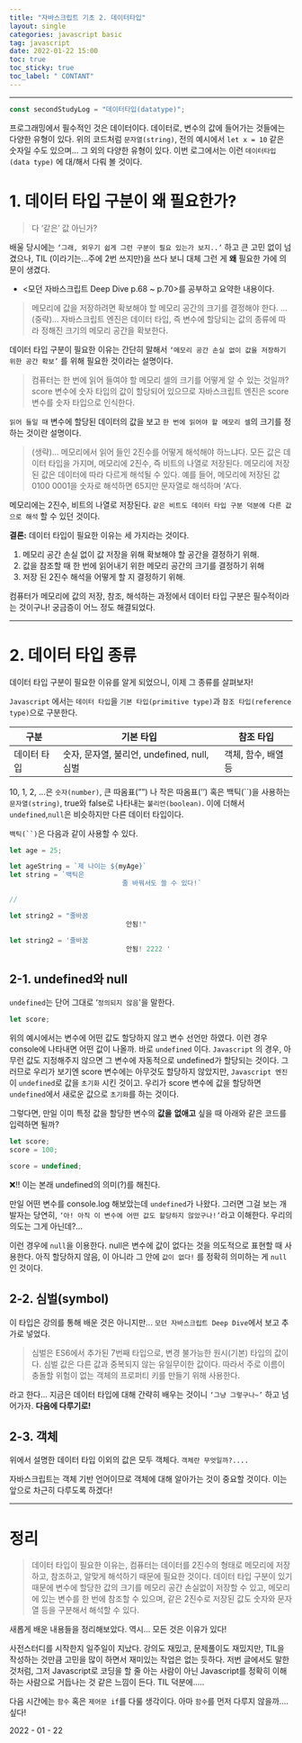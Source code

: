 ```yaml
---
title: "자바스크립트 기초 2. 데이터타입"
layout: single
categories: javascript basic
tag: javascript
date: 2022-01-22 15:00
toc: true
toc_sticky: true
toc_label: " CONTANT"
---
```


---

```jsx
const secondStudyLog = "데이터타입(datatype)";
```

프로그래밍에서 필수적인 것은 데이터이다. 데이터로, 변수의 값에 들어가는 것들에는 다양한 유형이 있다. 위의 코드처럼 `문자열(string)`, 전의 예시에서 `let x = 10` 같은 숫자일 수도 있으며... 그 외의 다양한 유형이 있다. 이번 로그에서는 이런 `데이터타입(data type)` 에 대/해서 다뤄 볼 것이다.

# 1. 데이터 타입 구분이 왜 필요한가?

> 다 ‘같은’ 값 아닌가?

배울 당시에는 `‘그래, 외우기 쉽게 그런 구분이 필요 있는가 보지..’` 하고 큰 고민 없이 넘겼으나, TIL (이라기는...주에 2번 쓰지만)을 쓰다 보니 대체 그런 게 **왜** 필요한 가에 의문이 생겼다.

- <모던 자바스크립트 Deep Dive p.68 ~ p.70>를 공부하고 요약한 내용이다.

> 메모리에 값을 저장하려면 확보해야 할 메모리 공간의 크기를 결정해야 한다. ...(중략)... 자바스크립트 엔진은 데이터 타입, 즉 변수에 할당되는 값의 종류에 따라 정해진 크기의 메모리 공간을 확보한다.

데이터 타입 구분이 필요한 이유는 간단히 말해서 `‘메모리 공간 손실 없이 값을 저장하기 위한 공간 확보’` 를 위해 필요한 것이라는 설명이다.

> 컴퓨터는 한 번에 읽어 들여야 할 메모리 셀의 크기를 어떻게 알 수 있는 것일까? score 변수에 숫자 타입의 값이 할당되어 있으므로 자바스크립트 엔진은 score 변수를 숫자 타입으로 인식한다.

`읽어 들일 때` 변수에 할당된 데이터의 값을 보고 `한 번에 읽어야 할 메모리 셀`의 크기를 정하는 것이란 설명이다.

> (생략)... 메모리에서 읽어 들인 2진수를 어떻게 해석해야 하느냐다. 모든 값은 데이터 타입을 가지며, 메모리에 2진수, 즉 비트의 나열로 저장된다. 메모리에 저장된 값은 데이터에 따라 다르게 해석될 수 있다. 예를 들어, 메모리에 저장된 값 0100 0001을 숫자로 해석하면 65지만 문자열로 해석하며 ‘A’다.

메모리에는 2진수, 비트의 나열로 저장된다. `같은 비트도 데이터 타입 구분 덕분에 다른 값으로 해석` 할 수 있던 것이다.

**결론:** 데이터 타입이 필요한 이유는 세 가지라는 것이다.

1. 메모리 공간 손실 없이 값 저장을 위해 확보해야 할 공간을 결정하기 위해.
2. 값을 참조할 때 한 번에 읽어내기 위한 메모리 공간의 크기를 결정하기 위해
3. 저장 된 2진수 해석을 어떻게 할 지 결정하기 위해.

컴퓨터가 메모리에 값의 저장, 참조, 해석하는 과정에서 데이터 타입 구분은 필수적이라는 것이구나! 궁금증이 어느 정도 해결되었다.

---

# 2. 데이터 타입 종류

데이터 타입 구분이 필요한 이유를 알게 되었으니, 이제 그 종류를 살펴보자!

`Javascript` 에서는 `데이터 타입`을 `기본 타입(primitive type)`과 `참조 타입(reference type)`으로 구분한다.

| 구분        | 기본 타입                                   | 참조 타입           |
| ----------- | ------------------------------------------- | ------------------- |
| 데이터 타입 | 숫자, 문자열, 불리언, undefined, null, 심벌 | 객체, 함수, 배열 등 |

10, 1, 2, ...은 `숫자(number)`, 큰 따옴표(””) 나 작은 따옴표(’’) 혹은 백틱(``)을 사용하는 `문자열(string)`, true와 false로 나타내는 `불리언(boolean)`. 이에 더해서 `undefined`,`null`은 비슷하지만 다른 데이터 타입이다.

` 백틱(``) `은 다음과 같이 사용할 수 있다.

```jsx
let age = 25;

let ageString = `제 나이는 ${myAge}`
let string = `백틱은
							줄 바꿔서도 쓸 수 있다!`

//

let string2 = "줄바꿈
							 안됨!"

let string2 = '줄바꿈
							 안됨! 2222 '
```

## 2-1. undefined와 null

`undefined`는 단어 그대로 ‘`정의되지 않음`'을 말한다.

```jsx
let score;
```

위의 예시에서는 변수에 어떤 값도 할당하지 않고 변수 선언만 하였다. 이런 경우 console에 나타내면 어떤 값이 나올까. 바로 `undefined` 이다. `Javascript` 의 경우, 아무런 값도 지정해주지 않으면 그 변수에 자동적으로 undefined가 할당되는 것이다. 그러므로 우리가 보기엔 score 변수에는 아무것도 할당하지 않았지만, `Javascript 엔진`이 `undefined`로 값을 `초기화` 시킨 것이고. 우리가 score 변수에 값을 할당하면 `undefined`에서 새로운 값으로 `초기화`를 하는 것이다.

그렇다면, 만일 이미 특정 값을 할당한 변수의 **값을** **없애고** 싶을 때 아래와 같은 코드를 입력하면 될까?

```jsx
let score;
score = 100;

score = undefined;
```

❌!! 이는 본래 undefined의 의미(?)를 해친다.

만일 어떤 변수를 console.log 해보았는데 `undefined`가 나왔다. 그러면 그걸 보는 개발자는 당연히, `‘아! 아직 이 변수에 어떤 값도 할당하지 않았구나!’`라고 이해한다. 우리의 의도는 그게 아닌데?...

이런 경우에 `null`을 이용한다. null은 변수에 값이 없다는 것을 의도적으로 표현할 때 사용한다. 아직 할당하지 않음, 이 아니라 그 안에 `값이 없다!` 를 정확히 의미하는 게 `null`인 것이다.

## 2-2. 심벌(symbol)

이 타입은 강의를 통해 배운 것은 아니지만... `모던 자바스크립트 Deep Dive`에서 보고 추가로 넣었다.

> 심벌은 ES6에서 추가된 7번째 타입으로, 변경 불가능한 원시(기본) 타입의 값이다. 심벌 값은 다른 값과 중복되지 않는 유일무이한 값이다. 따라서 주로 이름이 충돌할 위험이 없는 객체의 프로퍼티 키를 만들기 위해 사용한다.

라고 한다... 지금은 데이터 타입에 대해 간략히 배우는 것이니 `‘그냥 그렇구나~’` 하고 넘어가자. **다음에 다루기로!**

## 2-3. 객체

위에서 설명한 데이터 타입 이외의 값은 모두 객체다. `객체란 무엇일까?....`

자바스크립트는 객체 기반 언어이므로 객체에 대해 알아가는 것이 중요할 것이다. 이는 앞으로 차근히 다루도록 하겠다!

---

# 정리

> 데이터 타입이 필요한 이유는, 컴퓨터는 데이터를 2진수의 형태로 메모리에 저장하고, 참조하고, 알맞게 해석하기 때문에 필요한 것이다. 데이터 타입 구분이 있기 때문에 변수에 할당한 값의 크기를 메모리 공간 손실없이 저장할 수 있고, 메모리에 있는 변수를 한 번에 참조할 수 있으며, 같은 2진수로 저장된 값도 숫자와 문자열 등을 구분해서 해석할 수 있다.

새롭게 배운 내용들을 정리해보았다. 역시... 모든 것은 이유가 있다!

사전스터디를 시작한지 일주일이 지났다. 강의도 재밌고, 문제풀이도 재밌지만, TIL을 작성하는 것만큼 고민을 많이 하면서 재미있는 작업은 없는 듯하다. 저번 글에서도 말한 것처럼, 그저 Javascript로 코딩을 할 줄 아는 사람이 아닌 Javascript를 정확히 이해하는 사람으로 거듭나는 것 같은 느낌이 든다. TIL 덕분에.....

다음 시간에는 `함수` 혹은 `제어문 if`를 다룰 생각이다. 아마 `함수`를 먼저 다루지 않을까....싶다!

2022 - 01 - 22
